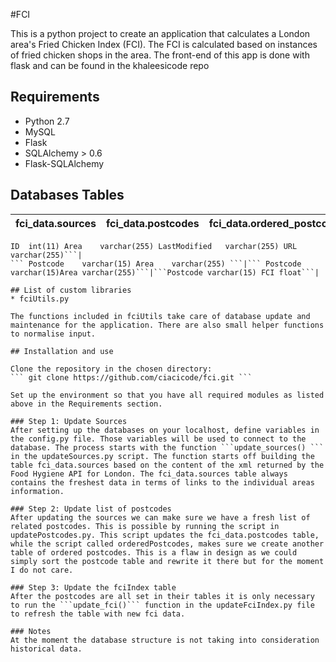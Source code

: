 #FCI

This is a python project to create an application that calculates a London area's Fried Chicken Index (FCI).
The FCI is calculated based on instances of fried chicken shops in the area. The front-end of this app is done with flask and can be found in the khaleesicode repo

## Requirements
* Python 2.7
* MySQL
* Flask
* SQLAlchemy > 0.6
* Flask-SQLAlchemy

## Databases Tables
fci_data.sources|fci_data.postcodes|fci_data.ordered_postcodes|fci_data.fciIndex|
----------------|------------------|--------------------------|-----------------|
```
ID	int(11) Area	varchar(255) LastModified	varchar(255) URL	varchar(255)```|
``` Postcode	varchar(15) Area	varchar(255) ```|``` Postcode	varchar(15)Area	varchar(255)```|```Postcode	varchar(15) FCI	float```|

## List of custom libraries
* fciUtils.py

The functions included in fciUtils take care of database update and maintenance for the application. There are also small helper functions to normalise input.

## Installation and use

Clone the repository in the chosen directory:
``` git clone https://github.com/ciacicode/fci.git ```

Set up the environment so that you have all required modules as listed above in the Requirements section.

### Step 1: Update Sources
After setting up the databases on your localhost, define variables in the config.py file. Those variables will be used to connect to the database. The process starts with the function ```update_sources() ``` in the updateSources.py script. The function starts off building the table fci_data.sources based on the content of the xml returned by the Food Hygiene API for London. The fci_data.sources table always contains the freshest data in terms of links to the individual areas information.

### Step 2: Update list of postcodes
After updating the sources we can make sure we have a fresh list of related postcodes. This is possible by running the script in updatePostcodes.py. This script updates the fci_data.postcodes table, while the script called orderedPostcodes, makes sure we create another table of ordered postcodes. This is a flaw in design as we could simply sort the postcode table and rewrite it there but for the moment I do not care.

### Step 3: Update the fciIndex table
After the postcodes are all set in their tables it is only necessary to run the ```update_fci()``` function in the updateFciIndex.py file to refresh the table with new fci data.

### Notes
At the moment the database structure is not taking into consideration historical data.




